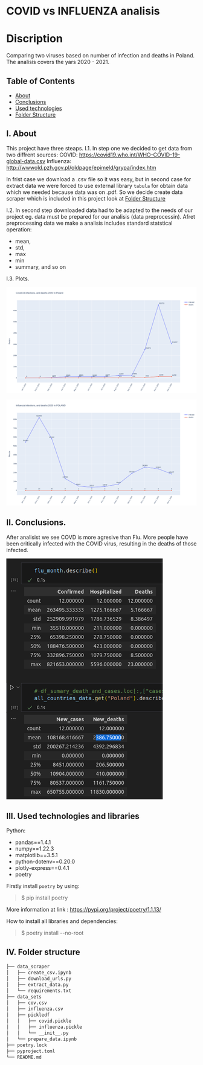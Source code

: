 # COVID vs INFLUENZA analisis

# Discription

Comparing two viruses based on number of infection and deaths in Poland.
The analisis covers the yars 2020 - 2021.


## Table of Contents

- [About](#about)
- [Conclusions](#conclusions)
- [Used technologies](#technologies)
- [Folder Structure](#structure)



## I. About <a name = "about"></a>

This project have three steaps.
I.1. In step one we decided to get data from two diffrent sources:
COVID:
https://covid19.who.int/WHO-COVID-19-global-data.csv
Influenza:
http://wwwold.pzh.gov.pl/oldpage/epimeld/grypa/index.htm

In frist case we download a .csv file so it was easy, but in second case for extract data we were forced to use external library `tabula` for obtain data which we needed because data was on .pdf.
So we decide create data scraper which is included in this project look at [Folder Structure](#structure)

I.2. In second step downloaded data had to be adapted to the needs of our project eg. data must be prepared for our analisis (data preprocessin). Afret preprocessing data we make a analisis includes standard statstical operation:
- mean,
- std,
- max
- min
- summary, and so on


I.3. Plots.


![Alt Text](https://github.com/yellowBunnyy/-/blob/master/cov_pl.png)

![Alt Text](https://github.com/yellowBunnyy/-/blob/master/influenza_pl.png)


## II. Conclusions. <a name="conclusions"></a>
After analisist we see COVD is more agresive than Flu. More people have been critically infected with the COVID virus, resulting in the deaths of those infected.

![Alt Text](https://github.com/yellowBunnyy/-/blob/master/padas_statistic.png)


## III. Used technologies and libraries <a name="technologies"></a>

Python:
- pandas==1.4.1
- numpy==1.22.3
- matplotlib==3.5.1
- python-dotenv==0.20.0
- plotly-express==0.4.1
- poetry

Firstly install `poetry` by using:
>$ pip install poetry

More information at link : https://pypi.org/project/poetry/1.1.13/

How to install all libraries and dependencies:

>$ poetry install --no-root

## IV. Folder structure <a name="structure"></a>
```.
├── data_scraper
│   ├── create_csv.ipynb
│   ├── download_urls.py
│   ├── extract_data.py
│   └── requirements.txt
├── data_sets
│   ├── cov.csv
│   ├── influenza.csv
│   ├── pickledf
│   │   ├── covid.pickle
│   │   ├── influenza.pickle
│   │   └── __init__.py
│   └── prepare_data.ipynb
├── poetry.lock
├── pyproject.toml
└── README.md
```